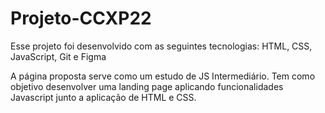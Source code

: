 # Projeto-CCXP22
Esse projeto foi desenvolvido com as seguintes tecnologias:
HTML, CSS, JavaScript, Git e Figma

A página proposta serve como um estudo de JS Intermediário. Tem como objetivo desenvolver uma landing page aplicando funcionalidades Javascript junto a aplicação de HTML e CSS.
